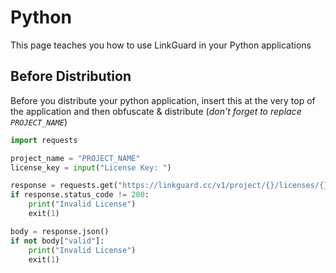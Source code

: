 # Python
This page teaches you how to use LinkGuard in your Python applications

## Before Distribution
Before you distribute your python application, insert this at the very top of the application and then obfuscate & distribute
(*don't forget to replace `PROJECT_NAME`*)
```python
import requests

project_name = "PROJECT_NAME"
license_key = input("License Key: ")

response = requests.get("https://linkguard.cc/v1/project/{}/licenses/{}".format(project_name, license_key))
if response.status_code != 200:
    print("Invalid License")
    exit(1)

body = response.json()
if not body["valid"]:
    print("Invalid License")
    exit(1)
```